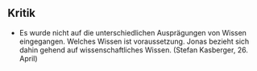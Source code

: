 ## Kritik
- Es wurde nicht auf die unterschiedlichen Ausprägungen von Wissen eingegangen. Welches Wissen ist voraussetzung. Jonas bezieht sich dahin gehend auf wissenschaftliches Wissen. (Stefan Kasberger, 26. April)
